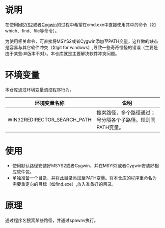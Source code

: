 # 说明

在使用[MSYS2](https://www.msys2.org/)或者[Cygwin](https://cygwin.com/)的过程中希望在cmd.exe中直接使用其中的命令（如which、find、file等命令）。

为使用相关命令，可直接将MSYS2或者Cygwin添加至PATH变量，这样做的缺点是容易与其它软件冲突（如git for windows）,导致一些奇奇怪怪的错误（主要是由于某些dll版本不对）。本仓库就是主要解决软件冲突问题。

# 环境变量

本仓库通过环境变量调控程序行为。

| 环境变量名称                | 说明                                                       |
| --------------------------- | ---------------------------------------------------------- |
| WIN32REDIRECTOR_SEARCH_PATH | 搜索路径，多个路径通过；号分隔各个子路径。规则同PATH变量。 |



# 使用

- 使用默认路径安装好MSYS2或者Cygwin，并在MSYS2或者Cygwin安装好相应软件包。
- 单独准备一个目录，并将此目录添加至PATH变量。将本仓库的程序重命名为需要重定向的目标（如find.exe）,放入准备好的目录。

# 原理

通过程序名搜索某些路径，并通过spawnv执行。

